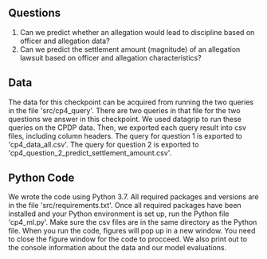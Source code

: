 ## Questions
1. Can we predict whether an allegation would lead to discipline based on officer and allegation data?
2. Can we predict the settlement amount (magnitude) of an allegation lawsuit based on officer and allegation characteristics?

## Data
The data for this checkpoint can be acquired from running the two queries in the file 'src/cp4_query'. There are two queries in that file for the two questions we answer in this checkpoint. We used datagrip to run these queries on the CPDP data. Then, we exported each query result into csv files, including column headers. The query for question 1 is exported to 'cp4_data_all.csv'. The query for question 2 is exported to 'cp4_question_2_predict_settlement_amount.csv'. 

## Python Code
We wrote the code using Python 3.7. All required packages and versions are in the file 'src/requirements.txt'. Once all required packages have been installed and your Python environment is set up, run the Python file 'cp4_ml.py'. Make sure the csv files are in the same directory as the Python file. When you run the code, figures will pop up in a new window. You need to close the figure window for the code to procceed. We also print out to the console information about the data and our model evaluations. 


